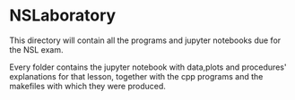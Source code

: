 # NSLaboratory
This directory will contain all the programs and jupyter notebooks due for the NSL exam.

Every folder contains the jupyter notebook with data,plots and procedures' explanations for that lesson, together with the cpp programs and the makefiles with which they were produced.
